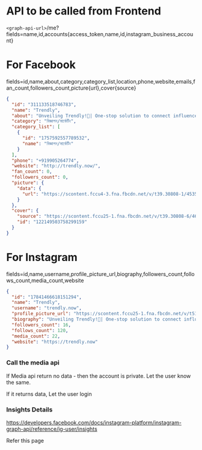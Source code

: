 # API to be called from Frontend

`<graph-api-url>`/me?fields=name,id,accounts{access_token,name,id,instagram_business_account}

# For Facebook

fields=id,name,about,category,category_list,location,phone,website,emails,fan_count,followers_count,picture{url},cover{source}

```json
{
  "id": "311133518746783",
  "name": "Trendly",
  "about": "Unveiling Trendly!🚀| One-stop solution to connect influencers with brands 🤝 | Elevate your collabs 📈📱 #staytuned",
  "category": "বিজ্ঞাপন/মার্কেটিং",
  "category_list": [
    {
      "id": "1757592557789532",
      "name": "বিজ্ঞাপন/মার্কেটিং"
    }
  ],
  "phone": "+919905264774",
  "website": "http://trendly.now/",
  "fan_count": 0,
  "followers_count": 0,
  "picture": {
    "data": {
      "url": "https://scontent.fccu4-3.fna.fbcdn.net/v/t39.30808-1/453500514_122134055294299159_3029197442927089117_n.jpg?stp=dst-jpg_s100x100_tt6&_nc_cat=106&ccb=1-7&_nc_sid=6738e8&_nc_ohc=PNMrX8WvDdgQ7kNvgFLrZsJ&_nc_zt=24&_nc_ht=scontent.fccu4-3.fna&edm=AJdBtusEAAAA&_nc_gid=AE-G9T7DjXhyPXLwAG6LkYM&oh=00_AYD5no3Y_0UiSd9YgoWDJThRl60XLzIamX1jwq4_3T8rHQ&oe=675F45D2"
    }
  },
  "cover": {
    "source": "https://scontent.fccu25-1.fna.fbcdn.net/v/t39.30808-6/464176619_122149503764299159_8025263945990025872_n.jpg?_nc_cat=105&ccb=1-7&_nc_sid=dc4938&_nc_ohc=OyGX-dAblycQ7kNvgFFZgJK&_nc_zt=23&_nc_ht=scontent.fccu25-1.fna&edm=AJdBtusEAAAA&_nc_gid=AE-G9T7DjXhyPXLwAG6LkYM&oh=00_AYDEXK1A4RwuqdEC4CQdEY96-jY2COUs2jSlqyEhgbiLWA&oe=675F3B25",
    "id": "122149503758299159"
  }
}
```

# For Instagram

fields=id,name,username,profile_picture_url,biography,followers_count,follows_count,media_count,website

```json
{
  "id": "17841466618151294",
  "name": "Trendly",
  "username": "trendly.now",
  "profile_picture_url": "https://scontent.fccu25-1.fna.fbcdn.net/v/t51.2885-15/452649260_1144764826622816_8824331081732466412_n.jpg?_nc_cat=107&ccb=1-7&_nc_sid=7d201b&_nc_ohc=Z2yAqGWBSqMQ7kNvgHXylAy&_nc_zt=23&_nc_ht=scontent.fccu25-1.fna&edm=AL-3X8kEAAAA&oh=00_AYDCg9vKtUGTldtD9BeeJ_cXeILqzZ1hOfutIe7UWVONjg&oe=675F3D44",
  "biography": "Unveiling Trendly!🚀| One-stop solution to connect influencers with brands 🤝 | Elevate your collabs 📈📱 #staytuned",
  "followers_count": 16,
  "follows_count": 120,
  "media_count": 22,
  "website": "https://trendly.now"
}
```

### Call the media api

If Media api return no data - then the account is private. Let the user know the same.

If it returns data, Let the user login


### Insights Details

https://developers.facebook.com/docs/instagram-platform/instagram-graph-api/reference/ig-user/insights

Refer this page
